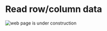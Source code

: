 # Read row/column data

![web page is under construction](https://docimages.blob.core.chinacloudapi.cn/images/commingsoon20210514.jpg)
